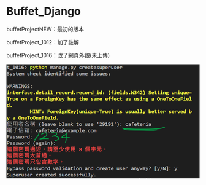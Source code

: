 # Buffet_Django

buffetProjectNEW：最初的版本

buffetProject_1012：加了註解

buffetProject_1016：改了網頁外觀(未上傳)

<img src="django_admin.png" style="width:600px" />

